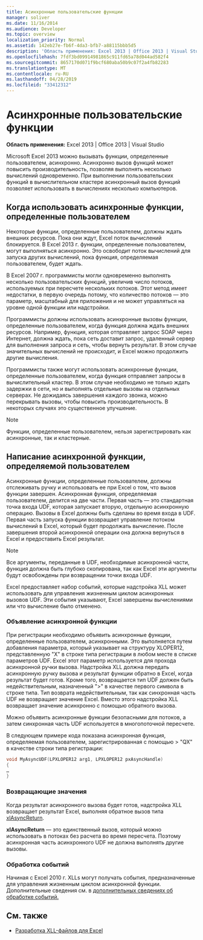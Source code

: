 ```yaml
---
title: Асинхронные пользовательские функции
manager: soliver
ms.date: 11/16/2014
ms.audience: Developer
ms.topic: overview
localization_priority: Normal
ms.assetid: 142eb27e-fb6f-4da3-bfb7-a88115bbb5d5
description: 'Область применения: Excel 2013 | Office 2013 | Visual Studio'
ms.openlocfilehash: 7fdf3bd09914981865c911fd65a78d044ad582f4
ms.sourcegitcommit: 8657170d071f9bcf680aba50b9c07f2a4fb82283
ms.translationtype: MT
ms.contentlocale: ru-RU
ms.lasthandoff: 04/28/2019
ms.locfileid: "33412312"
---
```

# <a name="asynchronous-user-defined-functions"></a>Асинхронные пользовательские функции

**Область применения:** Excel 2013 | Office 2013 | Visual Studio 
  
Microsoft Excel 2013 можно вызывать функции, определенные пользователем, асинхронно. Асинхронно вызов функций может повысить производительность, позволяя выполнять несколько вычислений одновременно. При выполнении пользовательских функций в вычислительном кластере асинхронный вызов функций позволяет использовать в вычислениях несколько компьютеров.
  
## <a name="when-to-use-asynchronous-user-defined-functions"></a>Когда использовать асинхронные функции, определенные пользователем

Некоторые функции, определенные пользователем, должны ждать внешних ресурсов. Пока они ждут, Excel поток вычислений блокируется. В Excel 2013 г. функции, определенные пользователем, могут выполняться асинхронно. Это освободит поток вычислений для запуска других вычислений, пока функция, определяемая пользователем, будет ждать.
  
В Excel 2007 г. программисты могли одновременно выполнять несколько пользовательских функций, увеличив число потоков, используемых при пересчете нескольких потоков. Этот метод имеет недостатки, в первую очередь потому, что количество потоков — это параметр, масштабный для приложения и не может управляться на уровне одной функции или надстройки.
  
Программисты должны использовать асинхронные вызовы функции, определенные пользователем, когда функция должна ждать внешних ресурсов. Например, функция, которая отправляет запрос SOAP через Интернет, должна ждать, пока сеть доставит запрос, удаленный сервер для выполнения запроса и сеть, чтобы вернуть результат. В этом случае значительных вычислений не происходит, и Excel можно продолжить другие вычисления.
  
Программисты также могут использовать асинхронные функции, определенные пользователем, когда функция отправляет запросы в вычислительный кластер. В этом случае необходимо не только ждать задержки в сети, но и выполнять отдельные вызовы на отдельных серверах. Не дожидаясь завершения каждого звонка, можно перекрывать вызовы, чтобы повысить производительность. В некоторых случаях это существенное улучшение.
  
> [!NOTE]
> Функции, определенные пользователем, нельзя зарегистрировать как асинхронные, так и кластерные. 
  
## <a name="writing-an-asynchronous-user-defined-function"></a>Написание асинхронной функции, определяемой пользователем

Асинхронные функции, определенные пользователем, должны отслеживать ручку и использовать ее при Excel о том, что вызов функции завершен. Асинхронная функция, определяемая пользователем, делится на две части. Первая часть — это стандартная точка входа UDF, которая запускает вторую, отдельную асинхронную операцию. Вызовы в Excel должны быть сделаны во время входа в UDF. Первая часть запуска функции возвращает управление потоком вычислений в Excel, который будет продолжать вычисление. После завершения второй асинхронной операции она должна вернуться в Excel и предоставить Excel результат. 
  
> [!NOTE]
> Все аргументы, переданные в UDF, необходимые асинхронной части, функция должна быть глубоко скопирована, так как Excel эти аргументы будут освобождены при возвращении точки входа UDF. 
  
Excel предоставляет набор событий, которые надстройка XLL может использовать для управления жизненным циклом асинхронных вызовов UDF. Эти события указывают, Excel завершены вычислениями или что вычисление было отменено.
  
### <a name="declaring-an-asynchronous-function"></a>Объявление асинхронной функции

При регистрации необходимо объявить асинхронные функции, определенные пользователем, асинхронными. Это выполняется путем добавления параметра, который указывает на структуру XLOPER12, представленную "X" в строке типа регистрации в любом месте в списке параметров UDF. Excel этот параметр используется для прохода асинхронной ручки вызова. Надстройка XLL должна передать асинхронную ручку вызова и результат функции обратно в Excel, когда результат будет готов. Кроме того, возвращается тип UDF должен быть недействительным, назначенный ">" в качестве первого символа в строке типа. Тип возврата недействительным, так как синхронная часть UDF не возвращает значение Excel. Вместо этого надстройка XLL возвращает значение асинхронно с помощью обратного вызова. 
  
Можно объявить асинхронные функции безопасными для потоков, а затем синхронная часть UDF используется в многопоточной пересчете. 
  
В следующем примере кода показана асинхронная функция, определяемая пользователем, зарегистрированная с помощью \> "QX" в качестве строки типа регистрации:
  
```cpp
void MyAsyncUDF(LPXLOPER12 arg1, LPXLOPER12 pxAsyncHandle)
{
…
}
```

### <a name="returning-values"></a>Возвращающие значения

Когда результат асинхронного вызова будет готов, надстройка XLL возвращает результат Excel, выполняя обратное вызов типа [xlAsyncReturn](xlasyncreturn.md).
  
**xlAsyncReturn** — это единственный вызов, который можно использовать в потоках без расчета во время пересчета. Поэтому асинхронная часть асинхронного UDF не должна выполнять другие вызовы. 
  
### <a name="handling-events"></a>Обработка событий

Начиная с Excel 2010 г. XLLs могут получать события, предназначенные для управления жизненным циклом асинхронной функции. Дополнительные сведения см. в [дополнительных сведениях об обработке событий.](handling-events.md)
  
## <a name="see-also"></a>См. также

- [Разработка XLL-файлов для Excel](developing-excel-xlls.md)

